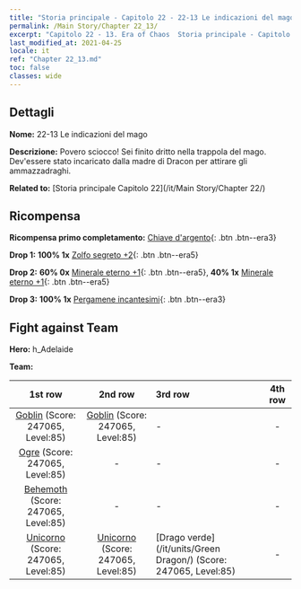 ```yaml
---
title: "Storia principale - Capitolo 22 - 22-13 Le indicazioni del mago"
permalink: /Main Story/Chapter 22_13/
excerpt: "Capitolo 22 - 13. Era of Chaos  Storia principale - Capitolo 22_13. 22-13 Le indicazioni del mago"
last_modified_at: 2021-04-25
locale: it
ref: "Chapter 22_13.md"
toc: false
classes: wide
---
```


## Dettagli

 **Nome:** 22-13 Le indicazioni del mago

 **Descrizione:** Povero sciocco! Sei finito dritto nella trappola del mago. Dev'essere stato incaricato dalla madre di Dracon per attirare gli ammazzadraghi.

 **Related to:** [Storia principale Capitolo 22](/it/Main Story/Chapter 22/)

## Ricompensa

 **Ricompensa primo completamento:** [Chiave d'argento](/ItemsIT/con_693/){: .btn .btn--era3}

 **Drop 1:** **100% 1x** [Zolfo segreto +2](/ItemsIT/mat_78/){: .btn .btn--era5}

 **Drop 2:** **60% 0x** [Minerale eterno +1](/ItemsIT/mat_68/){: .btn .btn--era5}, **40% 1x** [Minerale eterno +1](/ItemsIT/mat_68/){: .btn .btn--era5}

 **Drop 3:** **100% 1x** [Pergamene incantesimi](/ItemsIT/con_694/){: .btn .btn--era3}


## Fight against Team
 **Hero:** h_Adelaide

 **Team:**


  | 1st row | 2nd row | 3rd row | 4th row |
  |:----:|:----:|:----|:----:|
  | [Goblin](/it/units/Goblin/) (Score: 247065, Level:85)  | [Goblin](/it/units/Goblin/) (Score: 247065, Level:85)  | - | - |
  | [Ogre](/it/units/Ogre/) (Score: 247065, Level:85)  | - | - | - |
  | [Behemoth](/it/units/Behemoth/) (Score: 247065, Level:85)  | - | - | - |
  | [Unicorno](/it/units/Unicorn/) (Score: 247065, Level:85)  | [Unicorno](/it/units/Unicorn/) (Score: 247065, Level:85)  | [Drago verde](/it/units/Green Dragon/) (Score: 247065, Level:85)  | - |


